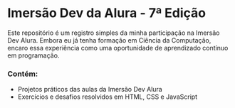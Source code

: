 # Imersão Dev da Alura - 7ª Edição

Este repositório é um registro simples da minha participação na Imersão Dev Alura. Embora eu já tenha formação em Ciência da Computação, encaro essa experiência como uma oportunidade de aprendizado contínuo em programação.

### Contém:
- Projetos práticos das aulas da Imersão Dev Alura
- Exercícios e desafios resolvidos em HTML, CSS e JavaScript
